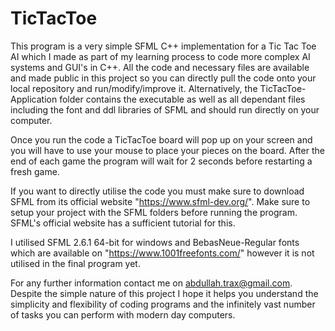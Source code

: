 # TicTacToe

This program is a very simple SFML C++ implementation for a Tic Tac Toe AI which I made as part of my learning process to code more complex AI systems and GUI's in C++. All the code and necessary files are available and made public in this project so you can directly pull the code onto your local repository and run/modify/improve it. Alternatively, the TicTacToe-Application folder contains the executable as well as all dependant files including the font and ddl libraries of SFML and should run directly on your computer.

Once you run the code a TicTacToe board will pop up on your screen and you will have to use your mouse to place your pieces on the board. After the end of each game the program will wait for 2 seconds before restarting a fresh game.

If you want to directly utilise the code you must make sure to download SFML from its official website "https://www.sfml-dev.org/". Make sure to setup your project with the SFML folders before running the program. SFML's official website has a sufficient tutorial for this. 

I utilised SFML 2.6.1 64-bit for windows and BebasNeue-Regular fonts which are available on "https://www.1001freefonts.com/" however it is not utilised in the final program yet.

For any further information contact me on abdullah.trax@gmail.com. Despite the simple nature of this project I hope it helps you understand the simplicity and flexibility of coding programs and the infinitely vast number of tasks you can perform with modern day computers.
